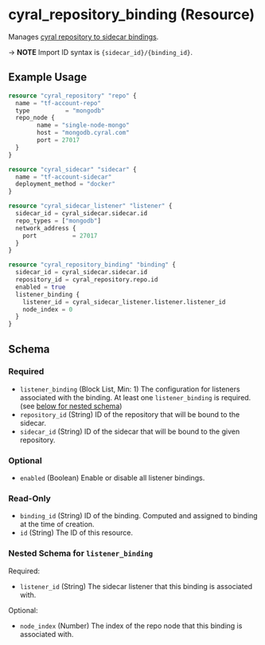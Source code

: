 # cyral_repository_binding (Resource)

Manages [cyral repository to sidecar bindings](https://cyral.com/docs/sidecars/sidecar-assign-repo).

-> **NOTE** Import ID syntax is `{sidecar_id}/{binding_id}`.

## Example Usage

```terraform
resource "cyral_repository" "repo" {
  name = "tf-account-repo"
  type          = "mongodb"
  repo_node {
        name = "single-node-mongo"
        host = "mongodb.cyral.com"
        port = 27017
  }
}

resource "cyral_sidecar" "sidecar" {
  name = "tf-account-sidecar"
  deployment_method = "docker"
}

resource "cyral_sidecar_listener" "listener" {
  sidecar_id = cyral_sidecar.sidecar.id
  repo_types = ["mongodb"]
  network_address {
    port          = 27017
  }
}

resource "cyral_repository_binding" "binding" {
  sidecar_id = cyral_sidecar.sidecar.id
  repository_id = cyral_repository.repo.id
  enabled = true
  listener_binding {
    listener_id = cyral_sidecar_listener.listener.listener_id
    node_index = 0
  }
}
```

<!-- schema generated by tfplugindocs -->

## Schema

### Required

- `listener_binding` (Block List, Min: 1) The configuration for listeners associated with the binding. At least one `listener_binding` is required. (see [below for nested schema](#nestedblock--listener_binding))
- `repository_id` (String) ID of the repository that will be bound to the sidecar.
- `sidecar_id` (String) ID of the sidecar that will be bound to the given repository.

### Optional

- `enabled` (Boolean) Enable or disable all listener bindings.

### Read-Only

- `binding_id` (String) ID of the binding. Computed and assigned to binding at the time of creation.
- `id` (String) The ID of this resource.

<a id="nestedblock--listener_binding"></a>

### Nested Schema for `listener_binding`

Required:

- `listener_id` (String) The sidecar listener that this binding is associated with.

Optional:

- `node_index` (Number) The index of the repo node that this binding is associated with.
